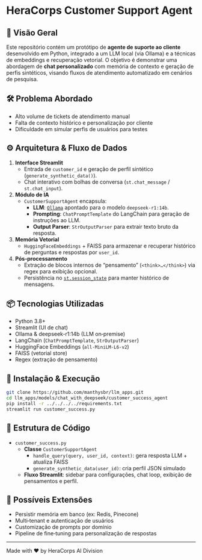 # HeraCorps Customer Support Agent

## 🚀 Visão Geral  
Este repositório contém um protótipo de **agente de suporte ao cliente** desenvolvido em Python, integrado a um LLM local (via Ollama) e a técnicas de embeddings e recuperação vetorial. O objetivo é demonstrar uma abordagem de **chat personalizado** com memória de contexto e geração de perfis sintéticos, visando fluxos de atendimento automatizado em cenários de pesquisa.

## 🛠 Problema Abordado  
- Alto volume de tickets de atendimento manual  
- Falta de contexto histórico e personalização por cliente  
- Dificuldade em simular perfis de usuários para testes  

## ⚙️ Arquitetura & Fluxo de Dados  
1. **Interface Streamlit**  
   - Entrada de `customer_id` e geração de perfil sintético (`generate_synthetic_data()`).  
   - Chat interativo com bolhas de conversa (`st.chat_message` / `st.chat_input`).  
2. **Módulo de IA**  
   - `CustomerSupportAgent` encapsula:  
     - **LLM**: [`Ollama`](https://ollama.ai) apontado para o modelo `deepseek-r1:14b`.  
     - **Prompting**: `ChatPromptTemplate` do LangChain para geração de instruções ao LLM.  
     - **Output Parser**: `StrOutputParser` para extrair texto bruto da resposta.  
3. **Memória Vetorial**  
   - `HuggingFaceEmbeddings` + FAISS para armazenar e recuperar histórico de perguntas e respostas por `user_id`.  
4. **Pós‑processamento**  
   - Extração de blocos internos de “pensamento” (`<think>…</think>`) via regex para exibição opcional.  
   - Persistência no [`st.session_state`](https://docs.streamlit.io/) para manter histórico de mensagens.

## 📦 Tecnologias Utilizadas  
- Python 3.8+  
- Streamlit (UI de chat)  
- Ollama & deepseek-r1:14b (LLM on‑premise)  
- LangChain (`ChatPromptTemplate`, `StrOutputParser`)  
- HuggingFace Embeddings (`all-MiniLM-L6-v2`)  
- FAISS (vetorial store)  
- Regex (extração de pensamento)  

## 🔧 Instalação & Execução  
```bash
git clone https://github.com/manthysbr/llm_apps.git
cd llm_apps/models/chat_with_deepseek/customer_success_agent
pip install -r ../../../../requirements.txt
streamlit run customer_success.py
```  

## 📑 Estrutura de Código  
- `customer_success.py`  
  - **Classe** `CustomerSupportAgent`  
    - `handle_query(query, user_id, context)`: gera resposta LLM + atualiza FAISS  
    - `generate_synthetic_data(user_id)`: cria perfil JSON simulado  
  - **Fluxo Streamlit**: sidebar para configurações, chat loop, exibição de pensamentos e perfil.

## 🔭 Possíveis Extensões  
- Persistir memória em banco (ex: Redis, Pinecone)  
- Multi‑tenant e autenticação de usuários  
- Customização de prompts por domínio  
- Pipeline de fine‑tuning para personalização de respostas  

---

Made with ❤️ by HeraCorps AI Division  